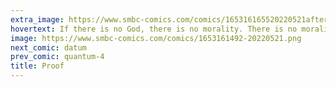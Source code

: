```yaml
---
extra_image: https://www.smbc-comics.com/comics/165316165520220521after.png
hovertext: If there is no God, there is no morality. There is no morality, therefore no God.
image: https://www.smbc-comics.com/comics/1653161492-20220521.png
next_comic: datum
prev_comic: quantum-4
title: Proof
---
```


